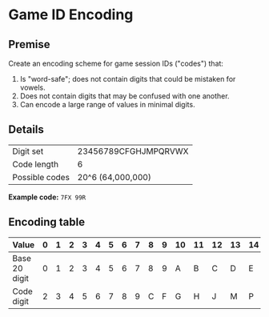 # Game ID Encoding
## Premise
Create an encoding scheme for game session IDs ("codes") that:
1. Is "word-safe"; does not contain digits that could be mistaken for vowels.
2. Does not contain digits that may be confused with one another.
3. Can encode a large range of values in minimal digits.

## Details
|                |                      |
|----------------|----------------------|
| Digit set      | 23456789CFGHJMPQRVWX |
| Code length    | 6                    |
| Possible codes | 20^6 (64,000,000)    |

**Example code:** `7FX 99R`

## Encoding table
| Value         | 0 | 1 | 2 | 3 | 4 | 5 | 6 | 7 | 8 | 9 | 10 | 11 | 12 | 13 | 14 | 15 | 16 | 17 | 18 | 19 |
|---------------|---|---|---|---|---|---|---|---|---|---|----|----|----|----|----|----|----|----|----|----|
| Base 20 digit | 0 | 1 | 2 | 3 | 4 | 5 | 6 | 7 | 8 | 9 | A  | B  | C  | D  | E  | F  | G  | H  | I  | J  |
| Code digit    | 2 | 3 | 4 | 5 | 6 | 7 | 8 | 9 | C | F | G  | H  | J  | M  | P  | Q  | R  | V  | W  | X  |
